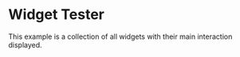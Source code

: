 # Widget Tester

This example is a collection of all widgets with their main interaction displayed.
